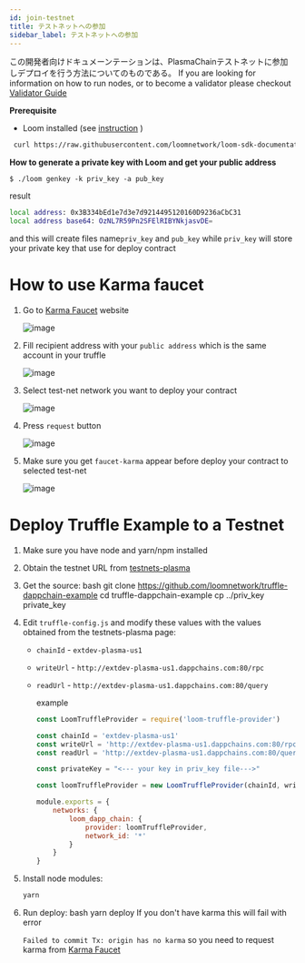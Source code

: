 ```yaml
---
id: join-testnet
title: テストネットへの参加
sidebar_label: テストネットへの参加
---
```

この開発者向けドキュメーンテーションは、PlasmaChainテストネットに参加しデプロイを行う方法についてのものである。 If you are looking for information on how to run nodes, or to become a validator please checkout [Validator Guide](validator.html)

**Prerequisite**

- Loom installed (see [instruction](https://loomx.io/developers/docs/en/basic-install-osx.html#installation) )

```bash
 curl https://raw.githubusercontent.com/loomnetwork/loom-sdk-documentation/master/scripts/get_loom.sh | sh
```

**How to generate a private key with Loom and get your public address**

    $ ./loom genkey -k priv_key -a pub_key
    

result

```bash
local address: 0x3B334bEd1e7d3e7d9214495120160D9236aCbC31
local address base64: OzNL7R59Pn2SFElRIBYNkjasvDE=
```

and this will create files name`priv_key` and `pub_key` while `priv_key` will store your private key that use for deploy contract

# How to use Karma faucet

1. Go to [Karma Faucet](https://faucet.dappchains.com) website   
      
      
    ![image](/developers/img/faucet/1.png)   
      
      
    
2. Fill recipient address with your `public address` which is the same account in your truffle   
      
      
    ![image](/developers/img/faucet/2.png)   
      
      
    
3. Select test-net network you want to deploy your contract   
      
      
    ![image](/developers/img/faucet/3.png)   
      
      
    
4. Press `request` button   
      
      
    ![image](/developers/img/faucet/4.png)   
      
      
    
5. Make sure you get `faucet-karma` appear before deploy your contract to selected test-net   
      
      
    ![image](/developers/img/faucet/5.png)

# Deploy Truffle Example to a Testnet

1. Make sure you have node and yarn/npm installed
2. Obtain the testnet URL from [testnets-plasma](testsnets-plasma.html)
3. Get the source: 
        bash
        git clone https://github.com/loomnetwork/truffle-dappchain-example
        cd truffle-dappchain-example
        cp ../priv_key private_key

4. Edit `truffle-config.js` and modify these values with the values obtained from the testnets-plasma page:
    
    - `chainId` - `extdev-plasma-us1`
    - `writeUrl` - `http://extdev-plasma-us1.dappchains.com:80/rpc`
    - `readUrl` - `http://extdev-plasma-us1.dappchains.com:80/query`
        
        example
        
        ```js
        const LoomTruffleProvider = require('loom-truffle-provider') 
        
        const chainId = 'extdev-plasma-us1'
        const writeUrl = 'http://extdev-plasma-us1.dappchains.com:80/rpc'
        const readUrl = 'http://extdev-plasma-us1.dappchains.com:80/query'
        
        const privateKey = "<--- your key in priv_key file--->"
        
        const loomTruffleProvider = new LoomTruffleProvider(chainId, writeUrl, readUrl, privateKey) 
        
        module.exports = { 
            networks: { 
                loom_dapp_chain: { 
                    provider: loomTruffleProvider, 
                    network_id: '*' 
                }
            } 
        }
        ```

5. Install node modules:
    
    ```bash
    yarn
    ```

6. Run deploy: 
        bash
        yarn deploy If you don't have karma this will fail with error 
    
    `Failed to commit Tx: origin has no karma` so you need to request karma from [Karma Faucet](http://faucet.dappchains.com)